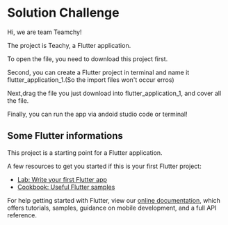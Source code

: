 # Solution Challenge
Hi, we are team Teamchy!

The project is Teachy, a Flutter application.

To open the file, you need to download this project first.

Second, you can create a Flutter project in terminal and name it flutter_application_1.(So the import files won't occur erros)

Next,drag the file you just download into flutter_application_1, and cover all the file.

Finally, you can run the app via andoid studio code or terminal!


## Some Flutter informations

This project is a starting point for a Flutter application.

A few resources to get you started if this is your first Flutter project:

- [Lab: Write your first Flutter app](https://flutter.dev/docs/get-started/codelab)
- [Cookbook: Useful Flutter samples](https://flutter.dev/docs/cookbook)

For help getting started with Flutter, view our
[online documentation](https://flutter.dev/docs), which offers tutorials,
samples, guidance on mobile development, and a full API reference.

